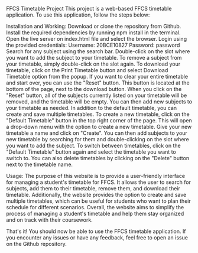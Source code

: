 FFCS Timetable Project
This project is a web-based FFCS timetable application. To use this application, follow the steps below:

Installation and Working:
Download or clone the repository from Github.
Install the required dependencies by running npm install in the terminal.
Open the live server on index.html file and select the browser.
Login using the provided credentials:
Username: 20BCE10827
Password: password
Search for any subject using the search bar.
Double-click on the slot where you want to add the subject to your timetable.
To remove a subject from your timetable, simply double-click on the slot again.
To download your timetable, click on the Print Timetable button and select Download Timetable option from the popup.
If you want to clear your entire timetable and start over, you can use the "Reset" button. This button is located at the bottom of the page, next to the download button. When you click on the "Reset" button, all of the subjects currently listed on your timetable will be removed, and the timetable will be empty. You can then add new subjects to your timetable as needed.
In addition to the default timetable, you can create and save multiple timetables. To create a new timetable, click on the "Default Timetable" button in the top right corner of the page. This will open a drop-down menu with the option to create a new timetable. Give your new timetable a name and click on "Create". You can then add subjects to your new timetable by searching for them and double-clicking on the slot where you want to add the subject.
To switch between timetables, click on the "Default Timetable" button again and select the timetable you want to switch to. You can also delete timetables by clicking on the "Delete" button next to the timetable name.

Usage:
The purpose of this website is to provide a user-friendly interface for managing a student's timetable for FFCS. 
It allows the user to search for subjects, add them to their timetable, remove them, and download their timetable. 
Additionally, the website provides the option to create and save multiple timetables, which can be useful for students who want to plan their schedule for different scenarios. 
Overall, the website aims to simplify the process of managing a student's timetable and help them stay organized and on track with their coursework.

That's it! You should now be able to use the FFCS timetable application. If you encounter any issues or have any feedback, feel free to open an issue on the Github repository.
